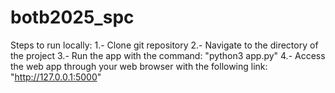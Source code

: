 # botb2025_spc
Steps to run locally:
1.- Clone git repository
2.- Navigate to the directory of the project
3.- Run the app with the command: "python3 app.py"
4.- Access the web app through your web browser with the following link: "http://127.0.0.1:5000"

